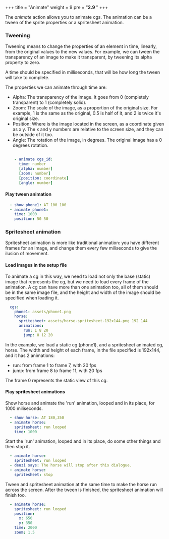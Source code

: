 +++
title = "Animate"
weight = 9
pre = "<b>2.9 </b>"
+++

The _animate_ action allows you to animate cgs. The animation can be a tween of the sprite properties or a spritesheet animation.

### Tweening

Tweening means to change the properties of an element in time, linearly, from the original values to the new values. For example, we can tween the transparency of an image to make it transparent, by tweening its alpha property to zero.

A time should be specified in milliseconds, that will be how long the tween will take to complete.

The properties we can animate through time are:

* Alpha: The transparency of the image. It goes from 0 (completely transparent) to 1 (completely solid).
* Zoom: The scale of the image, as a proportion of the original size. For example, 1 is the same as the original, 0.5 is half of it, and 2 is twice it's original size.
* Position: Where is the image located in the screen, as a coordinate given as x y. The x and y numbers are relative to the screen size, and they can be outside of it too.
* Angle: The rotation of the image, in degrees. The original image has a 0 degrees rotation.

```yaml
    
    - animate cgs_id:
      time: number
      [alpha: number]
      [zoom: number]
      [position: coordinate]
      [angle: number]

```


#### Play tween animation
```yaml  
  - show phone1: AT 100 100
  - animate phone1:
    time: 1000
    position: 50 50
```

### Spritesheet animation

Spritesheet animation is more like traditional animation: you have different frames for an image, and change them every few miliseconds to give the ilusion of movement.

#### Load images in the setup file

To animate a cg in this way, we need to load not only the base (static) image that represents the cg, but we need to load every frame of the animation. A cg can have more than one animation too, all of them should be in the same image file, and the height and width of the image should be specified when loading it.

```yaml  
  cgs:
    phone1: assets/phone1.png
    horse:
      spritesheet: assets/horse-spritesheet-192x144.png 192 144
      animations:
        run: 1 8 20
        jump: 8 12 20
```

In the example, we load a static cg (phone1), and a spritesheet animated cg, horse. The width and height of each frame, in the file specified is 192x144, and it has 2 animations:
- run: from frame 1 to frame 7, with 20 fps
- jump: from frame 8 to frame 11, with 20 fps

The frame 0 represents the static view of this cg.

#### Play spritesheet animations

Show horse and animate the 'run' animation, looped and in its place, for 1000 miliseconds.

```yaml  
  - show horse: AT 180,350
  - animate horse:
    spritesheet: run looped
    time: 1000
```

Start the 'run' animation, looped and in its place, do some other things and then stop it.

```yaml  
  - animate horse:
    spritesheet: run looped
  - deuzi says: The horse will stop after this dialogue.
  - animate horse:
    spritesheet: stop
```

Tween and spritesheet animation at the same time to make the horse run across the screen. After the tween is finished, the spritesheet animation will finish too.

```yaml  
  - animate horse:
    spritesheet: run looped
    position:
      x: 650
      y: 350
    time: 2000
    zoom: 1.5
```